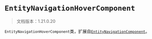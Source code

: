 # `EntityNavigationHoverComponent`

> 文档版本：1.21.0.20

`EntityNavigationHoverComponent`类，扩展自[`EntityNavigationComponent`](./entitynavigationcomponent.md)。

